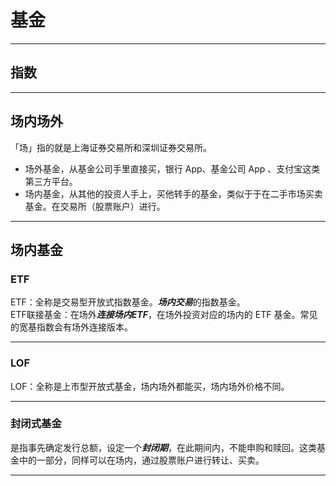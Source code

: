 # 基金

--- 

## 指数



---

## 场内场外

「场」指的就是上海证券交易所和深圳证券交易所。

- 场外基金，从基金公司手里直接买，银行 App、基金公司 App 、支付宝这类第三方平台。
- 场内基金，从其他的投资人手上，买他转手的基金，类似于于在二手市场买卖基金。在交易所（股票账户）进行。

---

## 场内基金
### ETF

ETF：全称是交易型开放式指数基金。***场内交易***的指数基金。  
ETF联接基金：在场外***连接场内ETF***，在场外投资对应的场内的 ETF 基金。常见的宽基指数会有场外连接版本。

---
### LOF

LOF：全称是上市型开放式基金，场内场外都能买，场内场外价格不同。

---
### 封闭式基金

是指事先确定发行总额，设定一个***封闭期***，在此期间内，不能申购和赎回。这类基金中的一部分，同样可以在场内，通过股票账户进行转让、买卖。

---

